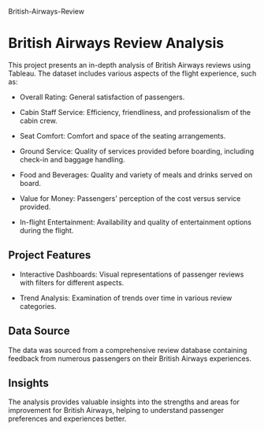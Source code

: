  British-Airways-Review



# British Airways Review Analysis

This project presents an in-depth analysis of British Airways reviews using Tableau. The dataset includes various aspects of the flight experience, such as:

- Overall Rating: General satisfaction of passengers.
 
- Cabin Staff Service: Efficiency, friendliness, and professionalism of the cabin crew.

 - Seat Comfort: Comfort and space of the seating arrangements.

- Ground Service: Quality of services provided before boarding, including check-in and baggage handling.

- Food and Beverages: Quality and variety of meals and drinks served on board.

- Value for Money: Passengers' perception of the cost versus service provided.

- In-flight Entertainment: Availability and quality of entertainment options during the flight.

## Project Features

- Interactive Dashboards: Visual representations of passenger reviews with filters for different aspects.
  
- Trend Analysis: Examination of trends over time in various review categories.

## Data Source

The data was sourced from a comprehensive review database containing feedback from numerous passengers on their British Airways experiences.

## Insights

The analysis provides valuable insights into the strengths and areas for improvement for British Airways, helping to understand passenger preferences and experiences better.

